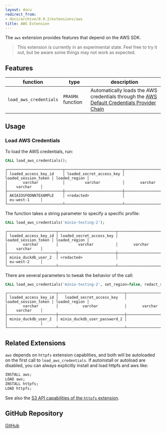 ```yaml
---
layout: docu
redirect_from:
- docs/archive/0.9.2/extensions/aws
title: AWS Extension
---
```


The `aws` extension provides features that depend on the AWS SDK.

> This extension is currently in an experimental state. Feel free to try it out, but be aware some things may not work as expected.

## Features

| function | type | description | 
|---|---|-------|
| `load_aws_credentials` | `PRAGMA` function | Automatically loads the AWS credentials through the [AWS Default Credentials Provider Chain](https://docs.aws.amazon.com/sdk-for-java/latest/developer-guide/credentials-chain.html) |

## Usage

### Load AWS Credentials

To load the AWS credentials, run:

```sql
CALL load_aws_credentials();
```

```text
┌─────────────────────────┬──────────────────────────┬──────────────────────┬───────────────┐
│ loaded_access_key_id    │ loaded_secret_access_key │ loaded_session_token │ loaded_region │
│       varchar           │         varchar          │       varchar        │    varchar    │
├─────────────────────────┼──────────────────────────┼──────────────────────┼───────────────┤
│ AKIAIOSFODNN7EXAMPLE    │ <redacted>               │                      │ eu-west-1     │
└─────────────────────────┴──────────────────────────┴──────────────────────┴───────────────┘
```

The function takes a string parameter to specify a specific profile:

```sql
CALL load_aws_credentials('minio-testing-2');
```

```text
┌──────────────────────┬──────────────────────────┬──────────────────────┬───────────────┐
│ loaded_access_key_id │ loaded_secret_access_key │ loaded_session_token │ loaded_region │
│       varchar        │         varchar          │       varchar        │    varchar    │
├──────────────────────┼──────────────────────────┼──────────────────────┼───────────────┤
│ minio_duckdb_user_2  │ <redacted>               │                      │ eu-west-2     │
└──────────────────────┴──────────────────────────┴──────────────────────┴───────────────┘
```

There are several parameters to tweak the behavior of the call:

```sql
CALL load_aws_credentials('minio-testing-2', set_region=false, redact_secret=false);
```

```text
┌──────────────────────┬──────────────────────────────┬──────────────────────┬───────────────┐
│ loaded_access_key_id │   loaded_secret_access_key   │ loaded_session_token │ loaded_region │
│       varchar        │           varchar            │       varchar        │    varchar    │
├──────────────────────┼──────────────────────────────┼──────────────────────┼───────────────┤
│ minio_duckdb_user_2  │ minio_duckdb_user_password_2 │                      │               │
└──────────────────────┴──────────────────────────────┴──────────────────────┴───────────────┘
```

## Related Extensions

`aws` depends on `httpfs` extension capablities, and both will be autoloaded on the first call to `load_aws_credentials`.
If autoinstall or autoload are disabled, you can always explicitly install and load httpfs and aws like:

```sql
INSTALL aws;
LOAD aws;
INSTALL httpfs;
LOAD httpfs;
```

See also the [S3 API capabilities of the `httpfs` extension](httpfs#s3).

## GitHub Repository

[<span class="github">GitHub</span>](https://github.com/duckdb/duckdb_aws)